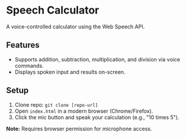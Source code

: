 # Speech Calculator  
A voice-controlled calculator using the Web Speech API.  

## Features  
- Supports addition, subtraction, multiplication, and division via voice commands.  
- Displays spoken input and results on-screen.  

## Setup  
1. Clone repo: `git clone [repo-url]`  
2. Open `index.html` in a modern browser (Chrome/Firefox).  
3. Click the mic button and speak your calculation (e.g., "10 times 5").  

**Note:** Requires browser permission for microphone access.  
